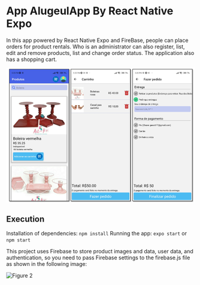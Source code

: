 # App AlugeulApp By React Native Expo

In this app powered by React Native Expo and FireBase, people can place orders for product rentals. Who is an administrator can also register, list, edit and remove products, list and change order status. The application also has a shopping cart.

![Figure 1](./screens.png)

## Execution

Installation of dependencies: `npm install`
Running the app: `expo start` or `npm start`

This project uses Firebase to store product images and data, user data, and authentication, so you need to pass Firebase settings to the firebase.js file as shown in the following image:

![Figure 2](.Firebase.png)
